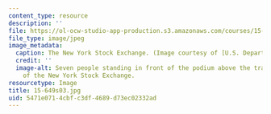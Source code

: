 ```yaml
---
content_type: resource
description: ''
file: https://ol-ocw-studio-app-production.s3.amazonaws.com/courses/15-649-the-law-of-mergers-and-acquisitions-spring-2003/5471e0714cbfc3df4689d73ec02332ad_15-649s03.jpg
file_type: image/jpeg
image_metadata:
  caption: The New York Stock Exchange. (Image courtesy of [U.S. Department of Commerce](http://www.commerce.gov/).)
  credit: ''
  image-alt: Seven people standing in front of the podium above the trading floor
    of the New York Stock Exchange.
resourcetype: Image
title: 15-649s03.jpg
uid: 5471e071-4cbf-c3df-4689-d73ec02332ad
---
```

